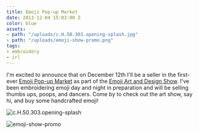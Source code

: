 ```yaml
---
title: Emoji Pop-up Market
date: 2013-12-04 15:03:00 Z
color: blue
assets:
- path: "/uploads/c.H.50.303.opening-splash.jpg"
- path: "/uploads/emoji-show-promo.png"
tags:
- embroidery
- irl
---
```


I'm excited to announce that on December 12th I'll be a seller in the first-ever [Emoji Pop-up Market](http://www.emojishow.com/market/) as part of the [Emoji Art and Design Show](http://www.emojishow.com). I've been embroidering emoji day and night in preparation and will be selling thumbs ups, poops, and dancers. Come by to check out the art show, say hi, and buy some handcrafted emoji!


![c.H.50.303.opening-splash](/uploads/c.H.50.303.opening-splash.jpg) 

![emoji-show-promo](/uploads/emoji-show-promo.png)
